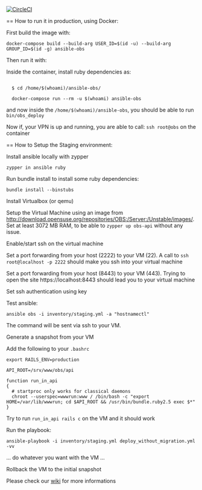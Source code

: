 [![CircleCI](https://circleci.com/gh/openSUSE/ansible-obs.svg?style=svg)](https://circleci.com/gh/openSUSE/ansible-obs)

== How to run it in production, using Docker:

First build the image with:

```
docker-compose build --build-arg USER_ID=$(id -u) --build-arg GROUP_ID=$(id -g) ansible-obs
```

Then run it with:


Inside the container, install ruby dependencies as:

```

  $ cd /home/$(whoami)/ansible-obs/

  docker-compose run --rm -u $(whoami) ansible-obs

```

and now inside the `/home/$(whoami)/ansible-obs`, you should be able to run
`bin/obs_deploy`

Now if, your VPN is up and running, you are able to call: `ssh root@obs` on the
container


== How to Setup the Staging environment:


Install ansible locally with zypper

```zypper in ansible ruby```

Run bundle install to install some ruby dependencies:

```bundle install --binstubs```

Install Virtualbox (or qemu)

Setup the Virtual Machine using an image from http://download.opensuse.org/repositories/OBS:/Server:/Unstable/images/. Set at least 3072 MB RAM, to be able to `zypper up obs-api` without any issue.

Enable/start ssh on the virtual machine

Set a port forwarding from your host (2222) to your VM (22). A call to `ssh
root@localhost -p 2222` should make you ssh into your virtual machine

Set a port forwarding from your host (8443) to your VM (443). Trying to open the site https://localhost:8443 should lead you to your virtual machine

Set ssh authentication using key

Test ansible:

```
ansible obs -i inventory/staging.yml -a "hostnamectl"
```

The command will be sent via ssh to your VM.

Generate a snapshot from your VM

Add the following to your `.bashrc`

```
export RAILS_ENV=production

API_ROOT=/srv/www/obs/api

function run_in_api
{
  # startproc only works for classical daemons
  chroot --userspec=wwwrun:www / /bin/bash -c "export HOME=/var/lib/wwwrun; cd $API_ROOT && /usr/bin/bundle.ruby2.5 exec $*"
}

```

Try to run `run_in_api rails c` on the VM and it should work


Run the playbook:

```
ansible-playbook -i inventory/staging.yml deploy_without_migration.yml -vv
```

... do whatever you want with the VM ...

Rollback the VM to the initial snapshot

Please check our [wiki](https://github.com/openSUSE/ansible-obs/wiki) for more informations
